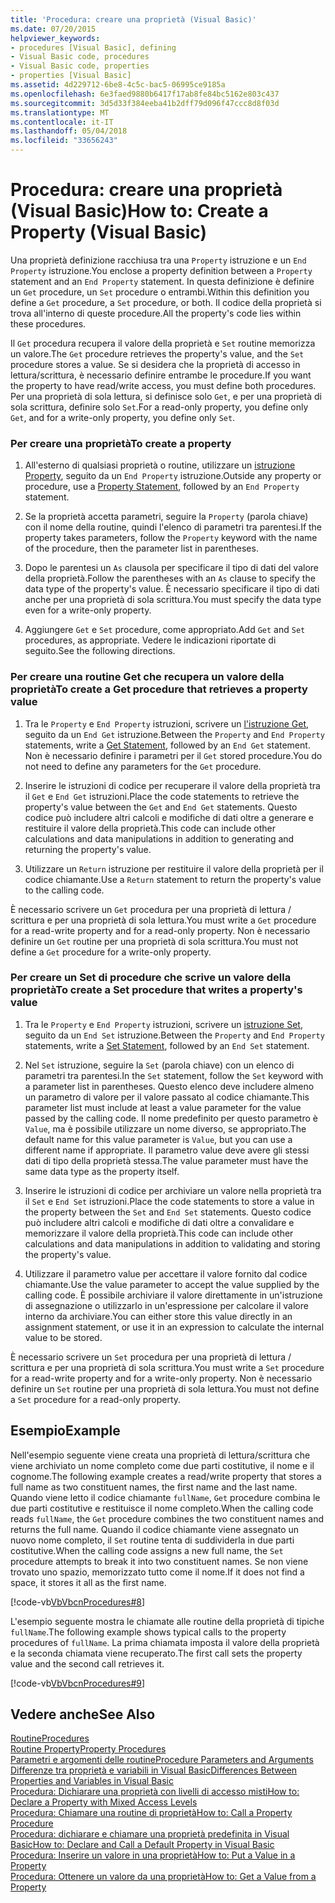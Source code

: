 ```yaml
---
title: 'Procedura: creare una proprietà (Visual Basic)'
ms.date: 07/20/2015
helpviewer_keywords:
- procedures [Visual Basic], defining
- Visual Basic code, procedures
- Visual Basic code, properties
- properties [Visual Basic]
ms.assetid: 4d229712-6be8-4c5c-bac5-06995ce9185a
ms.openlocfilehash: 6e3faed9880b6417f17ab8fe84bc5162e803c437
ms.sourcegitcommit: 3d5d33f384eeba41b2dff79d096f47ccc8d8f03d
ms.translationtype: MT
ms.contentlocale: it-IT
ms.lasthandoff: 05/04/2018
ms.locfileid: "33656243"
---
```

# <a name="how-to-create-a-property-visual-basic"></a><span data-ttu-id="08e20-102">Procedura: creare una proprietà (Visual Basic)</span><span class="sxs-lookup"><span data-stu-id="08e20-102">How to: Create a Property (Visual Basic)</span></span>
<span data-ttu-id="08e20-103">Una proprietà definizione racchiusa tra una `Property` istruzione e un `End Property` istruzione.</span><span class="sxs-lookup"><span data-stu-id="08e20-103">You enclose a property definition between a `Property` statement and an `End Property` statement.</span></span> <span data-ttu-id="08e20-104">In questa definizione è definire un `Get` procedure, un `Set` procedure o entrambi.</span><span class="sxs-lookup"><span data-stu-id="08e20-104">Within this definition you define a `Get` procedure, a `Set` procedure, or both.</span></span> <span data-ttu-id="08e20-105">Il codice della proprietà si trova all'interno di queste procedure.</span><span class="sxs-lookup"><span data-stu-id="08e20-105">All the property's code lies within these procedures.</span></span>  
  
 <span data-ttu-id="08e20-106">Il `Get` procedura recupera il valore della proprietà e `Set` routine memorizza un valore.</span><span class="sxs-lookup"><span data-stu-id="08e20-106">The `Get` procedure retrieves the property's value, and the `Set` procedure stores a value.</span></span> <span data-ttu-id="08e20-107">Se si desidera che la proprietà di accesso in lettura/scrittura, è necessario definire entrambe le procedure.</span><span class="sxs-lookup"><span data-stu-id="08e20-107">If you want the property to have read/write access, you must define both procedures.</span></span> <span data-ttu-id="08e20-108">Per una proprietà di sola lettura, si definisce solo `Get`, e per una proprietà di sola scrittura, definire solo `Set`.</span><span class="sxs-lookup"><span data-stu-id="08e20-108">For a read-only property, you define only `Get`, and for a write-only property, you define only `Set`.</span></span>  
  
### <a name="to-create-a-property"></a><span data-ttu-id="08e20-109">Per creare una proprietà</span><span class="sxs-lookup"><span data-stu-id="08e20-109">To create a property</span></span>  
  
1.  <span data-ttu-id="08e20-110">All'esterno di qualsiasi proprietà o routine, utilizzare un [istruzione Property](../../../../visual-basic/language-reference/statements/property-statement.md), seguito da un `End Property` istruzione.</span><span class="sxs-lookup"><span data-stu-id="08e20-110">Outside any property or procedure, use a [Property Statement](../../../../visual-basic/language-reference/statements/property-statement.md), followed by an `End Property` statement.</span></span>  
  
2.  <span data-ttu-id="08e20-111">Se la proprietà accetta parametri, seguire la `Property` (parola chiave) con il nome della routine, quindi l'elenco di parametri tra parentesi.</span><span class="sxs-lookup"><span data-stu-id="08e20-111">If the property takes parameters, follow the `Property` keyword with the name of the procedure, then the parameter list in parentheses.</span></span>  
  
3.  <span data-ttu-id="08e20-112">Dopo le parentesi un `As` clausola per specificare il tipo di dati del valore della proprietà.</span><span class="sxs-lookup"><span data-stu-id="08e20-112">Follow the parentheses with an `As` clause to specify the data type of the property's value.</span></span> <span data-ttu-id="08e20-113">È necessario specificare il tipo di dati anche per una proprietà di sola scrittura.</span><span class="sxs-lookup"><span data-stu-id="08e20-113">You must specify the data type even for a write-only property.</span></span>  
  
4.  <span data-ttu-id="08e20-114">Aggiungere `Get` e `Set` procedure, come appropriato.</span><span class="sxs-lookup"><span data-stu-id="08e20-114">Add `Get` and `Set` procedures, as appropriate.</span></span> <span data-ttu-id="08e20-115">Vedere le indicazioni riportate di seguito.</span><span class="sxs-lookup"><span data-stu-id="08e20-115">See the following directions.</span></span>  
  
### <a name="to-create-a-get-procedure-that-retrieves-a-property-value"></a><span data-ttu-id="08e20-116">Per creare una routine Get che recupera un valore della proprietà</span><span class="sxs-lookup"><span data-stu-id="08e20-116">To create a Get procedure that retrieves a property value</span></span>  
  
1.  <span data-ttu-id="08e20-117">Tra le `Property` e `End Property` istruzioni, scrivere un [l'istruzione Get](../../../../visual-basic/language-reference/statements/get-statement.md), seguito da un `End Get` istruzione.</span><span class="sxs-lookup"><span data-stu-id="08e20-117">Between the `Property` and `End Property` statements, write a [Get Statement](../../../../visual-basic/language-reference/statements/get-statement.md), followed by an `End Get` statement.</span></span> <span data-ttu-id="08e20-118">Non è necessario definire i parametri per il `Get` stored procedure.</span><span class="sxs-lookup"><span data-stu-id="08e20-118">You do not need to define any parameters for the `Get` procedure.</span></span>  
  
2.  <span data-ttu-id="08e20-119">Inserire le istruzioni di codice per recuperare il valore della proprietà tra il `Get` e `End Get` istruzioni.</span><span class="sxs-lookup"><span data-stu-id="08e20-119">Place the code statements to retrieve the property's value between the `Get` and `End Get` statements.</span></span> <span data-ttu-id="08e20-120">Questo codice può includere altri calcoli e modifiche di dati oltre a generare e restituire il valore della proprietà.</span><span class="sxs-lookup"><span data-stu-id="08e20-120">This code can include other calculations and data manipulations in addition to generating and returning the property's value.</span></span>  
  
3.  <span data-ttu-id="08e20-121">Utilizzare un `Return` istruzione per restituire il valore della proprietà per il codice chiamante.</span><span class="sxs-lookup"><span data-stu-id="08e20-121">Use a `Return` statement to return the property's value to the calling code.</span></span>  
  
 <span data-ttu-id="08e20-122">È necessario scrivere un `Get` procedura per una proprietà di lettura / scrittura e per una proprietà di sola lettura.</span><span class="sxs-lookup"><span data-stu-id="08e20-122">You must write a `Get` procedure for a read-write property and for a read-only property.</span></span> <span data-ttu-id="08e20-123">Non è necessario definire un `Get` routine per una proprietà di sola scrittura.</span><span class="sxs-lookup"><span data-stu-id="08e20-123">You must not define a `Get` procedure for a write-only property.</span></span>  
  
### <a name="to-create-a-set-procedure-that-writes-a-propertys-value"></a><span data-ttu-id="08e20-124">Per creare un Set di procedure che scrive un valore della proprietà</span><span class="sxs-lookup"><span data-stu-id="08e20-124">To create a Set procedure that writes a property's value</span></span>  
  
1.  <span data-ttu-id="08e20-125">Tra le `Property` e `End Property` istruzioni, scrivere un [istruzione Set](../../../../visual-basic/language-reference/statements/set-statement.md), seguito da un `End Set` istruzione.</span><span class="sxs-lookup"><span data-stu-id="08e20-125">Between the `Property` and `End Property` statements, write a [Set Statement](../../../../visual-basic/language-reference/statements/set-statement.md), followed by an `End Set` statement.</span></span>  
  
2.  <span data-ttu-id="08e20-126">Nel `Set` istruzione, seguire la `Set` (parola chiave) con un elenco di parametri tra parentesi.</span><span class="sxs-lookup"><span data-stu-id="08e20-126">In the `Set` statement, follow the `Set` keyword with a parameter list in parentheses.</span></span> <span data-ttu-id="08e20-127">Questo elenco deve includere almeno un parametro di valore per il valore passato al codice chiamante.</span><span class="sxs-lookup"><span data-stu-id="08e20-127">This parameter list must include at least a value parameter for the value passed by the calling code.</span></span> <span data-ttu-id="08e20-128">Il nome predefinito per questo parametro è `Value`, ma è possibile utilizzare un nome diverso, se appropriato.</span><span class="sxs-lookup"><span data-stu-id="08e20-128">The default name for this value parameter is `Value`, but you can use a different name if appropriate.</span></span> <span data-ttu-id="08e20-129">Il parametro value deve avere gli stessi dati di tipo della proprietà stessa.</span><span class="sxs-lookup"><span data-stu-id="08e20-129">The value parameter must have the same data type as the property itself.</span></span>  
  
3.  <span data-ttu-id="08e20-130">Inserire le istruzioni di codice per archiviare un valore nella proprietà tra il `Set` e `End Set` istruzioni.</span><span class="sxs-lookup"><span data-stu-id="08e20-130">Place the code statements to store a value in the property between the `Set` and `End Set` statements.</span></span> <span data-ttu-id="08e20-131">Questo codice può includere altri calcoli e modifiche di dati oltre a convalidare e memorizzare il valore della proprietà.</span><span class="sxs-lookup"><span data-stu-id="08e20-131">This code can include other calculations and data manipulations in addition to validating and storing the property's value.</span></span>  
  
4.  <span data-ttu-id="08e20-132">Utilizzare il parametro value per accettare il valore fornito dal codice chiamante.</span><span class="sxs-lookup"><span data-stu-id="08e20-132">Use the value parameter to accept the value supplied by the calling code.</span></span> <span data-ttu-id="08e20-133">È possibile archiviare il valore direttamente in un'istruzione di assegnazione o utilizzarlo in un'espressione per calcolare il valore interno da archiviare.</span><span class="sxs-lookup"><span data-stu-id="08e20-133">You can either store this value directly in an assignment statement, or use it in an expression to calculate the internal value to be stored.</span></span>  
  
 <span data-ttu-id="08e20-134">È necessario scrivere un `Set` procedura per una proprietà di lettura / scrittura e per una proprietà di sola scrittura.</span><span class="sxs-lookup"><span data-stu-id="08e20-134">You must write a `Set` procedure for a read-write property and for a write-only property.</span></span> <span data-ttu-id="08e20-135">Non è necessario definire un `Set` routine per una proprietà di sola lettura.</span><span class="sxs-lookup"><span data-stu-id="08e20-135">You must not define a `Set` procedure for a read-only property.</span></span>  
  
## <a name="example"></a><span data-ttu-id="08e20-136">Esempio</span><span class="sxs-lookup"><span data-stu-id="08e20-136">Example</span></span>  
 <span data-ttu-id="08e20-137">Nell'esempio seguente viene creata una proprietà di lettura/scrittura che viene archiviato un nome completo come due parti costitutive, il nome e il cognome.</span><span class="sxs-lookup"><span data-stu-id="08e20-137">The following example creates a read/write property that stores a full name as two constituent names, the first name and the last name.</span></span> <span data-ttu-id="08e20-138">Quando viene letto il codice chiamante `fullName`, `Get` procedure combina le due parti costitutive e restituisce il nome completo.</span><span class="sxs-lookup"><span data-stu-id="08e20-138">When the calling code reads `fullName`, the `Get` procedure combines the two constituent names and returns the full name.</span></span> <span data-ttu-id="08e20-139">Quando il codice chiamante viene assegnato un nuovo nome completo, il `Set` routine tenta di suddividerla in due parti costitutive.</span><span class="sxs-lookup"><span data-stu-id="08e20-139">When the calling code assigns a new full name, the `Set` procedure attempts to break it into two constituent names.</span></span> <span data-ttu-id="08e20-140">Se non viene trovato uno spazio, memorizzato tutto come il nome.</span><span class="sxs-lookup"><span data-stu-id="08e20-140">If it does not find a space, it stores it all as the first name.</span></span>  
  
 [!code-vb[VbVbcnProcedures#8](./codesnippet/VisualBasic/how-to-create-a-property_1.vb)]  
  
 <span data-ttu-id="08e20-141">L'esempio seguente mostra le chiamate alle routine della proprietà di tipiche `fullName`.</span><span class="sxs-lookup"><span data-stu-id="08e20-141">The following example shows typical calls to the property procedures of `fullName`.</span></span> <span data-ttu-id="08e20-142">La prima chiamata imposta il valore della proprietà e la seconda chiamata viene recuperato.</span><span class="sxs-lookup"><span data-stu-id="08e20-142">The first call sets the property value and the second call retrieves it.</span></span>  
  
 [!code-vb[VbVbcnProcedures#9](./codesnippet/VisualBasic/how-to-create-a-property_2.vb)]  
  
## <a name="see-also"></a><span data-ttu-id="08e20-143">Vedere anche</span><span class="sxs-lookup"><span data-stu-id="08e20-143">See Also</span></span>  
 [<span data-ttu-id="08e20-144">Routine</span><span class="sxs-lookup"><span data-stu-id="08e20-144">Procedures</span></span>](./index.md)  
 [<span data-ttu-id="08e20-145">Routine Property</span><span class="sxs-lookup"><span data-stu-id="08e20-145">Property Procedures</span></span>](./property-procedures.md)  
 [<span data-ttu-id="08e20-146">Parametri e argomenti delle routine</span><span class="sxs-lookup"><span data-stu-id="08e20-146">Procedure Parameters and Arguments</span></span>](./procedure-parameters-and-arguments.md)  
 [<span data-ttu-id="08e20-147">Differenze tra proprietà e variabili in Visual Basic</span><span class="sxs-lookup"><span data-stu-id="08e20-147">Differences Between Properties and Variables in Visual Basic</span></span>](./differences-between-properties-and-variables.md)  
 [<span data-ttu-id="08e20-148">Procedura: Dichiarare una proprietà con livelli di accesso misti</span><span class="sxs-lookup"><span data-stu-id="08e20-148">How to: Declare a Property with Mixed Access Levels</span></span>](./how-to-declare-a-property-with-mixed-access-levels.md)  
 [<span data-ttu-id="08e20-149">Procedura: Chiamare una routine di proprietà</span><span class="sxs-lookup"><span data-stu-id="08e20-149">How to: Call a Property Procedure</span></span>](./how-to-call-a-property-procedure.md)  
 [<span data-ttu-id="08e20-150">Procedura: dichiarare e chiamare una proprietà predefinita in Visual Basic</span><span class="sxs-lookup"><span data-stu-id="08e20-150">How to: Declare and Call a Default Property in Visual Basic</span></span>](./how-to-declare-and-call-a-default-property.md)  
 [<span data-ttu-id="08e20-151">Procedura: Inserire un valore in una proprietà</span><span class="sxs-lookup"><span data-stu-id="08e20-151">How to: Put a Value in a Property</span></span>](./how-to-put-a-value-in-a-property.md)  
 [<span data-ttu-id="08e20-152">Procedura: Ottenere un valore da una proprietà</span><span class="sxs-lookup"><span data-stu-id="08e20-152">How to: Get a Value from a Property</span></span>](./how-to-get-a-value-from-a-property.md)
